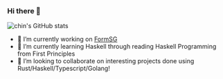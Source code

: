 ### Hi there 👋

![chin's GitHub stats](https://github-readme-stats.vercel.app/api?username=seaerchin&count_private=true&show_icons=true&theme=tokyonight)

- 🔭 I’m currently working on [FormSG](https://github.com/opengovsg/FormSG/)
- 🌱 I’m currently learning Haskell through reading Haskell Programming from First Principles
- 👯 I’m looking to collaborate on interesting projects done using Rust/Haskell/Typescript/Golang!


<!--
**seaerchin/seaerchin** is a ✨ _special_ ✨ repository because its `README.md` (this file) appears on your GitHub profile.

Here are some ideas to get you started:

- 🔭 I’m currently working on ...
- 🌱 I’m currently learning ...
- 👯 I’m looking to collaborate on ...
- 🤔 I’m looking for help with ...
- 💬 Ask me about ...
- 📫 How to reach me: ...
- 😄 Pronouns: ...
- ⚡ Fun fact: ...
-->
